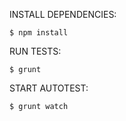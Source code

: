 INSTALL DEPENDENCIES:
```shell
$ npm install
```

RUN TESTS:
```shell
$ grunt
```

START AUTOTEST:
```shell
$ grunt watch
```